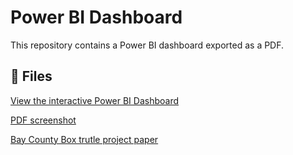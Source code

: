 # Power BI Dashboard

This repository contains a Power BI dashboard exported as a PDF.

## 📄 Files

 [View the interactive Power BI Dashboard](https://app.powerbi.com/view?r=[YOUR_LIVE_LINK_HERE](https://app.powerbi.com/groups/me/reports/3f90d8c9-e213-4dab-8698-b05f017b7946?ctid=033bb90c-b250-4bf9-acfe-b55b72616b5c&pbi_source=linkShare))
 
[PDF screenshot](https://github.com/meraf255/Statistical-modeling-/raw/main/Demo%20for%20DQ%20interview%20(round%201).pdf)

[Bay County Box trutle project paper](https://github.com/meraf255/Statistical-modeling-/raw/main/Bay%20County%20Box%20Turtle%20Project%20.pdf)
